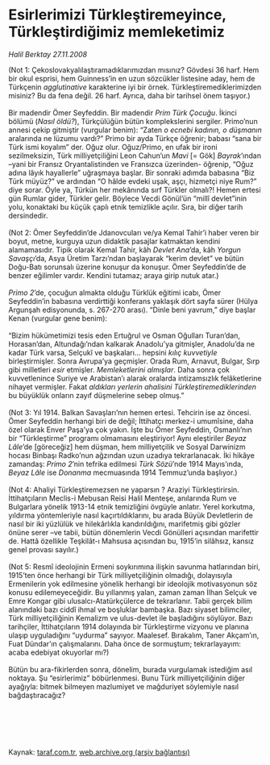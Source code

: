 # Esirlerimizi Türkleştiremeyince, Türkleştirdiğimiz memleketimiz

*Halil Berktay 27.11.2008*

<div class="taraf_structure_2col_1zq">
<div class="margen_n">



 <p>(Not 1: Çekoslovakyalılaştıramadıklarımızdan mısınız? Gövdesi 36 harf. Hem bir okul esprisi, hem Guinness’in en uzun sözcükler listesine aday, hem de Türkçenin <i>agglutinative</i> karakterine iyi bir örnek. Türkleştiremediklerimizden misiniz? Bu da fena değil. 26 harf. Ayrıca, daha bir tarihsel önem taşıyor.) <br/><br/>Bir madendir Ömer Seyfeddin. Bir madendir <i>Prim Türk Çocuğu</i>. İkinci bölümü (<i>Nasıl öldü?</i>), Türkçülüğün bütün komplekslerini sergiler. Primo’nun annesi çekip gitmiştir (vurgular benim): “Zaten <i>o ecnebi kadının, o düşmanın</i> aralarında ne lüzumu vardı?” Primo bir ayda Türkçe öğrenir; babası “sana bir Türk ismi koyalım” der. Oğuz olur. Oğuz/Primo, en ufak bir ironi sezilmeksizin, Türk milliyetçiliğini Leon Cahun’un <i>Mavi</i> [= Gök] <i>Bayrak</i>’ından –yani bir Fransız Oryantalistinden ve Fransızca üzerinden- öğrenip, “Oğuz adına lâyık hayallerle” uğraşmaya başlar. Bir sonraki adımda babasına “Biz Türk müyüz?” ve ardından “O hâlde evdeki uşak, aşçı, hizmetçi niye Rum?” diye sorar. Öyle ya, Türkün her mekânında sırf Türkler olmalı?! Hemen ertesi gün Rumlar gider, Türkler gelir. Böylece Vecdi Gönül’ün “millî devlet”inin yolu, konaktaki bu küçük çaplı etnik temizlikle açılır. Sıra, bir diğer tarih dersindedir. <br/><br/>(Not 2: Ömer Seyfeddin’de Jdanovcuları ve/ya Kemal Tahir’i haber veren bir boyut, metne, kurguya uzun didaktik pasajlar katmaktan kendini alamamasıdır. Tipik olarak Kemal Tahir, kâh <i>Devlet Ana</i>’da, kâh <i>Yorgun Savaşçı</i>’da, Asya Üretim Tarzı’ndan başlayarak “kerim devlet” ve bütün Doğu-Batı sorunsalı üzerine konuşur da konuşur. Ömer Seyfeddin’de de benzer eğilimler vardır. Kendini tutamaz; araya girip nutuk atar.)<i> <br/><br/>Primo 2</i>’de, çocuğun almakta olduğu Türklük eğitimi icabı, Ömer Seyfeddin’in babasına verdirttiği konferans yaklaşık dört sayfa sürer (Hülya Argunşah edisyonunda, s. 267-270 arası). “Dinle beni yavrum,” diye başlar Kenan (vurgular gene benim): <br/><br/>“Bizim hükümetimizi tesis eden Ertuğrul ve Osman Oğulları Turan’dan, Horasan’dan, Altundağı’ndan kalkarak Anadolu’ya gitmişler, Anadolu’da ne kadar Türk varsa, Selçukî ve başkaları... hepsini <i>kılıç kuvvetiyle</i> birleştirmişler. Sonra Avrupa’ya geçmişler. Orada Rum, Arnavut, Bulgar, Sırp gibi milletleri <i>esir</i> etmişler. <i>Memleketlerini almışlar</i>. Daha sonra çok kuvvetlenince Suriye ve Arabistan’ı alarak oralarda intizamsızlık felâketlerine nihayet vermişler. Fakat <i>aldıkları yerlerin ahalisini Türkleştiremediklerinden</i> bu büyüklük onların zayıf düşmelerine sebep olmuş.” <br/><br/>(Not 3: Yıl 1914. Balkan Savaşları’nın hemen ertesi. Tehcirin ise az öncesi. Ömer Seyfeddin herhangi biri de değil; İttihatçı merkez-i umumîsine, daha özel olarak Enver Paşa’ya çok yakın. İşte bu Ömer Seyfeddin, Osmanlı’nın bir “Türkleştirme” programı olmamasını eleştiriyor! Aynı eleştiriler <i>Beyaz Lâle</i>’de [göreceğiz] hem düşman, hem milliyetçilik ve Sosyal Darwinizm hocası Binbaşı Radko’nun ağzından uzun uzadıya tekrarlanacak. İki hikâye zamandaş: <i>Primo 2</i>’nin tefrika edilmesi <i>Türk Sözü</i>’nde 1914 Mayıs’ında, <i>Beyaz Lâle</i> ise <i>Donanma</i> mecmuasında 1914 Temmuz’unda başlıyor.) <br/><br/>(Not 4: Ahaliyi Türkleştiremezsen ne yaparsın ? Araziyi Türkleştirirsin. İttihatçıların Meclis-i Mebusan Reisi Halil Menteşe, anılarında Rum ve Bulgarlara yönelik 1913-14 etnik temizliğini övgüyle anlatır. Yerel korkutma, yıldırma yöntemleriyle nasıl kaçırtıldıklarını, bu arada Büyük Devletlerin de nasıl bir iki yüzlülük ve hilekârlıkla kandırıldığını, marifetmiş gibi gözler önüne serer –ve tabii, bütün dönemlerin Vecdi Gönülleri açısından marifettir de. Hattâ özellikle Teşkilât-ı Mahsusa açısından bu, 1915’in silâhsız, kansız genel provası sayılır.) <br/><br/>(Not 5: Resmî ideolojinin Ermeni soykırımına ilişkin savunma hatlarından biri, 1915’ten önce herhangi bir Türk milliyetçiliğinin olmadığı, dolayısıyla Ermenilerin yok edilmesine yönelik herhangi bir ideolojik motivasyonun söz konusu edilemeyeceğidir. Bu yıllanmış yalan, zaman zaman İlhan Selçuk ve Emre Kongar gibi ulusalcı-Atatürkçülerce de tekrarlanır. Tabii gerçek bilim alanındaki bazı ciddî ihmal ve boşluklar bambaşka. Bazı siyaset bilimciler, Türk milliyetçiliğinin Kemalizm ve ulus-devlet ile başladığını söylüyor. Bazı tarihçiler, İttihatçıların 1914 dolayında bir Türkleştirme vizyonu ve planına ulaşıp uyguladığını “uydurma” sayıyor. Maalesef. Bırakalım, Taner Akçam’ın, Fuat Dündar’ın çalışmalarını. Daha önce de sormuştum; tekrarlayayım: acaba edebiyat okuyorlar mı?) <br/><br/>Bütün bu ara-fikirlerden sonra, dönelim, burada vurgulamak istediğim asıl noktaya. Şu “esirlerimiz” böbürlenmesi. Bunu Türk milliyetçiliğinin diğer ayağıyla: bitmek bilmeyen mazlumiyet ve mağduriyet söylemiyle nasıl bağdaştıracağız?</p>
<br/>
<br/>
<br/>



<br/>


<div id="taraf_not">
</div>

</div>


</div>

Kaynak: [taraf.com.tr](http://taraf.com.tr:80/makale/2854.htm), [web.archive.org (arşiv bağlantısı)](http://web.archive.org/web/20091122183503/http://taraf.com.tr:80/makale/2854.htm)

